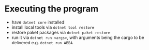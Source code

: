 # Executing the program

- have `dotnet core` installed
- install local tools via `dotnet tool restore`
- restore paket packages via `dotnet paket restore`
- run it via `dotnet run <args>`, with arguments being the cargo to be delivered
  e.g. `dotnet run ABBA`